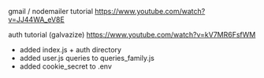 gmail / nodemailer tutorial
https://www.youtube.com/watch?v=JJ44WA_eV8E

auth tutorial (galvazize)
https://www.youtube.com/watch?v=kV7MR6FsfWM

* added index.js + auth directory
* added user.js queries to queries_family.js
* added cookie_secret to .env